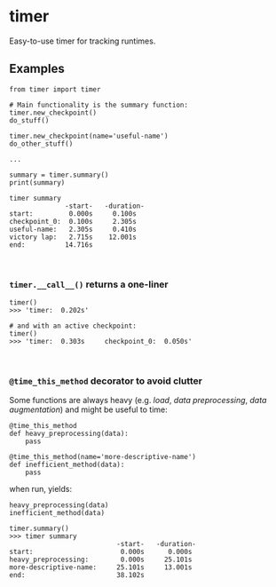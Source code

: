 # timer
Easy-to-use timer for tracking runtimes.

## Examples


```
from timer import timer

# Main functionality is the summary function:
timer.new_checkpoint()
do_stuff()

timer.new_checkpoint(name='useful-name')
do_other_stuff()

...

summary = timer.summary()
print(summary)
```

```
timer summary
              -start-   -duration-
start:         0.000s     0.100s
checkpoint_0:  0.100s     2.305s
useful-name:   2.305s     0.410s
victory lap:   2.715s    12.001s
end:          14.716s
```
<br>

### `timer.__call__()` returns a one-liner
```
timer()
>>> 'timer:	 0.202s'
```

```
# and with an active checkpoint:
timer()
>>> 'timer:	 0.303s	    checkpoint_0:  0.050s'
```

<br>

### `@time_this_method` decorator to avoid clutter
Some functions are always heavy (e.g. _load_, _data preprocessing_, _data augmentation_)
and might be useful to time:

```
@time_this_method
def heavy_preprocessing(data):
    pass
    
@time_this_method(name='more-descriptive-name')
def inefficient_method(data):
    pass
```

when run, yields:

```
heavy_preprocessing(data)
inefficient_method(data)

timer.summary()
>>> timer summary
                           -start-   -duration-
start:                      0.000s      0.000s
heavy_preprocessing:        0.000s     25.101s
more-descriptive-name:     25.101s     13.001s
end:                       38.102s
```

